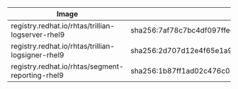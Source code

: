 | Image | Old SHA | New SHA |
|--------|--------|--------|
| registry.redhat.io/rhtas/trillian-logserver-rhel9 | sha256:7af78c7bc4df097ffeeef345f1d13289695f715221957579ee65daeef2fa3f5b | f124121650b79a82f894bd8224a63aca44f29229177c2bb843b70e77d2440a4c |
| registry.redhat.io/rhtas/trillian-logsigner-rhel9 | sha256:2d707d12e4f65e1a92b4de11465a5976d55e15ad6c9fefe994646ccd44c83840 | 56f064d30e41a2e3c7e066c9b2b3ba03bf81462aaf9f4cf961f9315c91b1f2c4 |
| registry.redhat.io/rhtas/segment-reporting-rhel9 | sha256:1b87ff1ad02c476c08e06038a26af7abe61f177e491a9ff42d507550a8587ac8 | d4709f10a7c767807ec5af61bdd37fd8ec1719e0eff6e1d78bc7eb104d77d69c |
